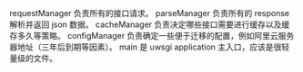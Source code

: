 requestManager 负责所有的接口请求。
parseManager 负责所有的 response 解析并返回 json 数据。
cacheManager 负责决定哪些接口需要进行缓存以及缓存多久等策略。
configManager 负责确定一些便于迁移的配置，例如阿里云服务器地址（三年后到期等因素）。
main 是 uwsgi application 主入口，应该是很轻量级的文件。